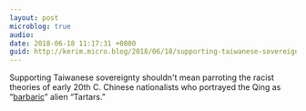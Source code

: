 ```yaml
---
layout: post
microblog: true
audio: 
date: 2018-06-18 11:17:31 +0800
guid: http://kerim.micro.blog/2018/06/18/supporting-taiwanese-sovereignty.html
---
```

Supporting Taiwanese sovereignty shouldn't mean parroting the racist theories of early 20th C. Chinese nationalists who portrayed the Qing as “[barbaric](https://roomfordebate.blogs.nytimes.com/2009/12/13/chinas-changing-views-on-race/)” alien “Tartars.”
